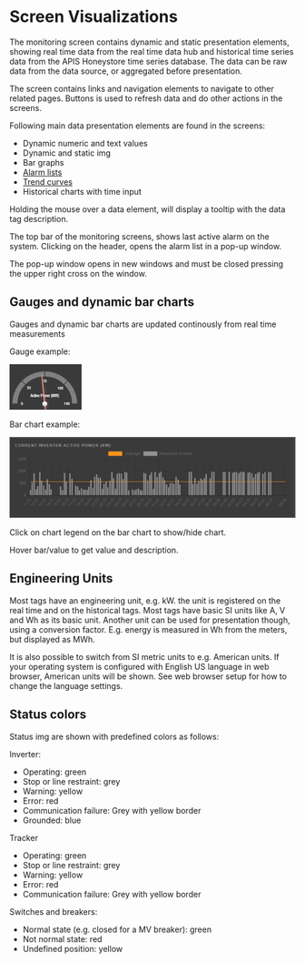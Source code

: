 # Screen Visualizations

The monitoring screen contains dynamic and static presentation elements, showing real time data from the real time data hub and historical time series data from the APIS Honeystore time series database. 
The data can be raw data from the data source, or aggregated before presentation.

The screen contains links and navigation elements to navigate to other related pages. Buttons is used to refresh data and do other actions in the screens.

Following main data presentation elements are found in the screens:

- Dynamic numeric and text values
- Dynamic and static img
- Bar graphs
- [Alarm lists](../Alarm%20Lists/Alarm%20Lists.md)
- [Trend curves](../Trend%20Curves/Trend%20Curves.md)
- Historical charts with time input

Holding the mouse over a data element, will display a tooltip with the data tag description.

The top bar of the monitoring screens, shows last active alarm on the system. Clicking on the header, opens the alarm list in a pop-up window.

The pop-up window opens in new windows and must be closed pressing the upper right cross on the window.

## Gauges and dynamic bar charts
Gauges and dynamic bar charts are updated continously from real time measurements

Gauge example:

![Gauge](../../../../img/Gauge.png)

Bar chart example:

![Bar Chart](../../../../img/DyniamicChart.png)
 
Click on chart legend on the bar chart to show/hide chart.

Hover bar/value to get value and description.

## Engineering Units
Most tags have an engineering unit, e.g. kW. the unit is registered on the real time and on the historical tags. 
Most tags have basic SI units like A, V and Wh as its basic unit. 
Another unit can be used for presentation though, using a conversion factor. E.g. energy is measured in Wh from the meters, but displayed as MWh.

It is also possible to switch from SI metric units to e.g. American units. 
If your operating system is configured with English US language in web browser, American units will be shown. 
See web browser setup for how to change the language settings.

## Status colors
Status img are shown with predefined colors as follows:

Inverter:
- Operating: green
- Stop or line restraint: grey
- Warning: yellow
- Error: red
- Communication failure: Grey with yellow border
- Grounded: blue

Tracker
- Operating: green
- Stop or line restraint: grey
- Warning: yellow
- Error: red
- Communication failure: Grey with yellow border

Switches and breakers:
- Normal state (e.g. closed for a MV breaker): green
- Not normal state: red
- Undefined position: yellow

